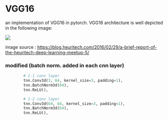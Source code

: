 # VGG16

an implementation of VGG16 in pytorch.
VGG16 architecture is well depicted in the following image:

![](https://www.cs.toronto.edu/~frossard/post/vgg16/vgg16.png)

image source : https://blog.heuritech.com/2016/02/29/a-brief-report-of-the-heuritech-deep-learning-meetup-5/


### modified (batch norm. added in each cnn layer)
```python
        # 1-1 conv layer
        tnn.Conv3d(3, 64, kernel_size=3, padding=1),
        tnn.BatchNorm3d(64),
        tnn.ReLU(),

        # 1-2 conv layer
        tnn.Conv3d(64, 64, kernel_size=3, padding=1),
        tnn.BatchNorm3d(64),
        tnn.ReLU(),

```
